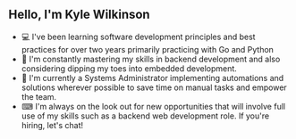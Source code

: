 ## Hello, I'm Kyle Wilkinson

- 💻 I've been learning software development principles and best practices for over two years primarily practicing with Go and Python
- 🎇 I'm constantly mastering my skills in backend development and also considering dipping my toes into embedded development.
- 🔦 I'm currently a Systems Administrator implementing automations and solutions wherever possible to save time on manual tasks and empower the team.
- ⌨ I'm always on the look out for new opportunities that will involve full use of my skills such as a backend web development role. If you're hiring, let's chat!
